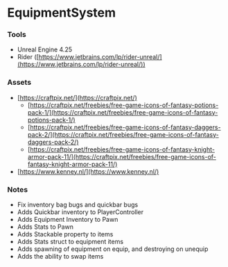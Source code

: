 # EquipmentSystem

### Tools
-   Unreal Engine 4.25
-   Rider ([https://www.jetbrains.com/lp/rider-unreal/](https://www.jetbrains.com/lp/rider-unreal/))

### Assets
-   [https://craftpix.net/](https://craftpix.net/)
	-   [https://craftpix.net/freebies/free-game-icons-of-fantasy-potions-pack-1/](https://craftpix.net/freebies/free-game-icons-of-fantasy-potions-pack-1/)
	-   [https://craftpix.net/freebies/free-game-icons-of-fantasy-daggers-pack-2/](https://craftpix.net/freebies/free-game-icons-of-fantasy-daggers-pack-2/)
	-   [https://craftpix.net/freebies/free-game-icons-of-fantasy-knight-armor-pack-11/](https://craftpix.net/freebies/free-game-icons-of-fantasy-knight-armor-pack-11/)
-   [https://www.kenney.nl/](https://www.kenney.nl/)

### Notes
-    Fix inventory bag bugs and quickbar bugs
-    Adds Quickbar inventory to PlayerController
-    Adds Equipment Inventory to Pawn
-    Adds Stats to Pawn
-    Adds Stackable property to items
-    Adds Stats struct to equipment items
-    Adds spawning of equipment on equip, and destroying on unequip
-    Adds the ability to swap items


